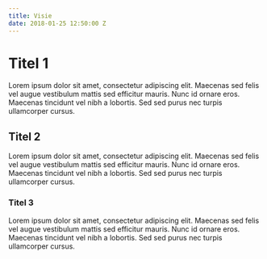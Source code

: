 ```yaml
---
title: Visie
date: 2018-01-25 12:50:00 Z
---
```


# Titel 1
Lorem ipsum dolor sit amet, consectetur adipiscing elit. Maecenas sed felis vel augue vestibulum mattis sed efficitur mauris. Nunc id ornare eros. Maecenas tincidunt vel nibh a lobortis. Sed sed purus nec turpis ullamcorper cursus.

## Titel 2
Lorem ipsum dolor sit amet, consectetur adipiscing elit. Maecenas sed felis vel augue vestibulum mattis sed efficitur mauris. Nunc id ornare eros. Maecenas tincidunt vel nibh a lobortis. Sed sed purus nec turpis ullamcorper cursus.

### Titel 3
Lorem ipsum dolor sit amet, consectetur adipiscing elit. Maecenas sed felis vel augue vestibulum mattis sed efficitur mauris. Nunc id ornare eros. Maecenas tincidunt vel nibh a lobortis. Sed sed purus nec turpis ullamcorper cursus.